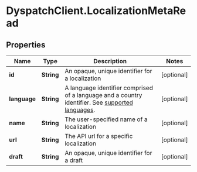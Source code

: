 # DyspatchClient.LocalizationMetaRead

## Properties
Name | Type | Description | Notes
------------ | ------------- | ------------- | -------------
**id** | **String** | An opaque, unique identifier for a localization | [optional] 
**language** | **String** | A language identifier comprised of a language and a country identifier.  See [supported languages](https://docs.dyspatch.io/localization/supported_languages/).  | [optional] 
**name** | **String** | The user-specified name of a localization | [optional] 
**url** | **String** | The API url for a specific localization | [optional] 
**draft** | **String** | An opaque, unique identifier for a draft | [optional] 


